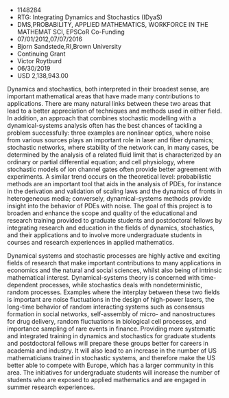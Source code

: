 
* 1148284
* RTG: Integrating Dynamics and Stochastics (IDyaS)
* DMS,PROBABILITY, APPLIED MATHEMATICS, WORKFORCE IN THE MATHEMAT SCI, EPSCoR Co-Funding
* 07/01/2012,07/07/2016
* Bjorn Sandstede,RI,Brown University
* Continuing Grant
* Victor Roytburd
* 06/30/2019
* USD 2,138,943.00

Dynamics and stochastics, both interpreted in their broadest sense, are
important mathematical areas that have made many contributions to applications.
There are many natural links between these two areas that lead to a better
appreciation of techniques and methods used in either field. In addition, an
approach that combines stochastic modelling with a dynamical-systems analysis
often has the best chances of tackling a problem successfully: three examples
are nonlinear optics, where noise from various sources plays an important role
in laser and fiber dynamics; stochastic networks, where stability of the network
can, in many cases, be determined by the analysis of a related fluid limit that
is characterized by an ordinary or partial differential equation; and cell
physiology, where stochastic models of ion channel gates often provide better
agreement with experiments. A similar trend occurs on the theoretical level:
probabilistic methods are an important tool that aids in the analysis of PDEs,
for instance in the derivation and validation of scaling laws and the dynamics
of fronts in heterogeneous media; conversely, dynamical-systems methods provide
insight into the behavior of PDEs with noise. The goal of this project is to
broaden and enhance the scope and quality of the educational and research
training provided to graduate students and postdoctoral fellows by integrating
research and education in the fields of dynamics, stochastics, and their
applications and to involve more undergraduate students in courses and research
experiences in applied mathematics.

Dynamical systems and stochastic processes are highly active and exciting fields
of research that make important contributions to many applications in economics
and the natural and social sciences, whilst also being of intrinsic mathematical
interest. Dynamical-systems theory is concerned with time-dependent processes,
while stochastics deals with nondeterministic, random processes. Examples where
the interplay between these two fields is important are noise fluctuations in
the design of high-power lasers, the long-time behavior of random interacting
systems such as consensus formation in social networks, self-assembly of micro-
and nanostructures for drug delivery, random fluctuations in biological cell
processes, and importance sampling of rare events in finance. Providing more
systematic and integrated training in dynamics and stochastics for graduate
students and postdoctoral fellows will prepare these groups better for careers
in academia and industry. It will also lead to an increase in the number of US
mathematicians trained in stochastic systems, and therefore make the US better
able to compete with Europe, which has a larger community in this area. The
initiatives for undergraduate students will increase the number of students who
are exposed to applied mathematics and are engaged in summer research
experiences.
